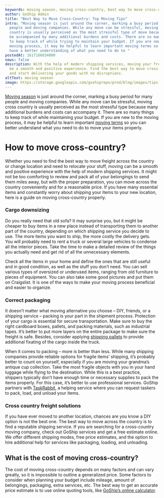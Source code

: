 ```yaml
---
keywords: moving season, moving cross-country, best way to move cross-country
author: GoShip Admin
title: "Best Way to Move Cross-Country: Top Moving Tips"
intro: "Moving season is just around the corner, marking a busy period for many
  people and moving companies. While any move can be stressful, moving cross
  country is usually perceived as the most stressful type of move because it can
  be accompanied by many additional burdens and costs. There are so many things
  to keep track of while trying to maintain your budget. If you are new to the
  moving process, it may be helpful to learn important moving terms so you can
  have a better understanding of what you need to do to "
postedAt: 1617166834000
news: false
description: With the help of modern shipping services, moving your freight can
  be a smooth and positive experience. Find the best way to move cross-country
  and start delivering your goods with no disruptions.
altText: moving season
image: https://storage.googleapis.com/goshiprepo/prod/blog/images/tips-and-tricks-to-successfully-move-cross-country.jpg
---
```

[Moving season](https://www.goship.com/blog/moving-season-best-time-to-move/) is just around the corner, marking a busy period for many people and moving companies. While any move can be stressful, moving cross country is usually perceived as the most stressful type because many additional burdens and costs can accompany it. There are so many things to keep track of while maintaining your budget. If you are new to the moving process, it may be helpful to learn important [moving terms](https://www.goship.com/blog/moving-terms-you-should-know/) so you can better understand what you need to do to move your items properly.



# How to move cross-country?

Whether you need to find the best way to move freight across the country or change location and need to relocate your stuff, moving can be a smooth and positive experience with the help of modern shipping services. It might not be too comforting to review and pack all of your belongings to send them miles away, but with the proper preparation, you can move across the country conveniently and for a reasonable price. If you have many essential items and constantly worry about shipping your items to your new location, here is a guide on moving cross-country properly.



### Cargo downsizing

Do you really need that old sofa? It may surprise you, but it might be cheaper to buy items in a new place instead of transporting them to another part of the country, depending on which shipping service you decide to use. The more items you want to ship, the more costly the delivery gets. You will probably need to rent a truck or several large vehicles to condense all the interior pieces. Take the time to make a detailed review of the things you actually need and get rid of all the unnecessary elements. 



Check all the items in your home and define the ones that are still useful and in good condition, as well as the stuff you don’t need. You can sell various types of oversized or underused items, ranging from old furniture to pieces of equipment. You can also take some good pictures and put them on Craigslist. It is one of the ways to make your moving process beneficial and easier to organize.

### Correct packaging

It doesn’t matter what moving alternative you choose – DIY, friends, or a shipping service – packing is your part in the shipment process. Protection of your cargo is essential for secure transportation. Make sure to buy the right cardboard boxes, pallets, and packing materials, such as industrial tapes. It’s better to put more layers on the entire package to make sure the freight is safe. Besides, consider applying [shipping pallets](https://www.goship.com/posts/a-guide-to-different-types-of-shipping-pallets) to provide additional fixating of the cargo inside the truck.



When it comes to packing – more is better than less. While many shipping companies provide reliable options for fragile items’ shipping, it’s probably better to count on yourself, especially if you are moving your grandma’s antique cup collection. Take the most fragile objects with you in your hand luggage while flying to the destination. While this is a best practice, shippers typically don’t have enough time or necessary supplies to pack the items properly. For this case, it’s better to use professional services. GoShip partners with [TaskRabbit](https://www.taskrabbit.com/), a helping service where you can request taskers to pack, load, and unload your items.



### Cross country freight solutions

If you have ever moved to another location, chances are you know a DIY option is not the best one. The best way to move across the country is to find a reputable shipping service. If you are searching for a cross-country moving company, check out GoShip services and get a free estimate online. We offer different shipping modes, free price estimates, and the option to hire additional help for services like packaging, loading, and unloading.



## What is the cost of moving cross-country?

The cost of moving cross-country depends on many factors and can vary greatly, so it is impossible to outline a generalized price. Some factors to consider when planning your budget include mileage, amount of belongings, packaging, extra services, etc. The best way to get an accurate price estimate is to use online quoting tools, like [GoShip’s online calculator](https://www.goship.com/).